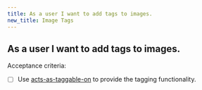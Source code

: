 ```yaml
---
title: As a user I want to add tags to images.
new_title: Image Tags
---
```


## As a user I want to add tags to images.

Acceptance criteria:
- [ ] Use [acts-as-taggable-on](https://github.com/mbleigh/acts-as-taggable-on)
  to provide the tagging functionality.
